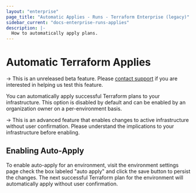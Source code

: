 ```yaml
---
layout: "enterprise"
page_title: "Automatic Applies - Runs - Terraform Enterprise (legacy)"
sidebar_current: "docs-enterprise-runs-applies"
description: |-
  How to automatically apply plans.
---
```


# Automatic Terraform Applies

-> This is an unreleased beta feature. Please
<a href="mailto:support@hashicorp.com">contact support</a> if you are interested
in helping us test this feature.

You can automatically apply successful Terraform plans to your
infrastructure. This option is disabled by default and can be enabled by an
organization owner on a per-environment basis.

-> This is an advanced feature that enables changes to active infrastructure
without user confirmation. Please understand the implications to your
infrastructure before enabling.

## Enabling Auto-Apply

To enable auto-apply for an environment, visit the environment settings page
check the box labeled "auto apply" and click the save button to persist the
changes. The next successful Terraform plan for the environment will
automatically apply without user confirmation.
